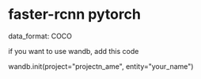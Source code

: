 # faster-rcnn pytorch



data_format: COCO

if you want to use wandb, add this code

wandb.init(project="projectn_ame", entity="your_name")
